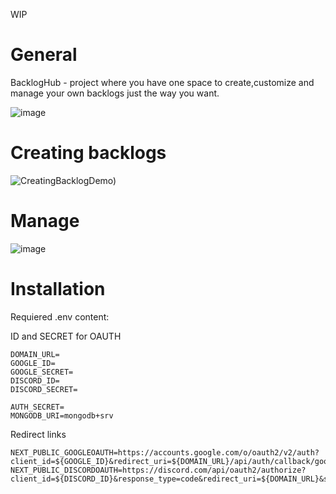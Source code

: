 WIP



# General

BacklogHub - project where you have one space to create,customize  and manage your own backlogs just the way you want.


![image](https://github.com/user-attachments/assets/014383dc-afac-4114-a35b-f2c75deebf58)




# Creating backlogs

![CreatingBacklogDemo)](https://github.com/user-attachments/assets/9cec4a09-fbe5-4a90-8643-4a8657a9be42)


# Manage

![image](https://github.com/user-attachments/assets/2b079631-1793-4027-97f9-b990df255006)



# Installation

Requiered .env content:

ID and SECRET for OAUTH


```
DOMAIN_URL=
GOOGLE_ID=
GOOGLE_SECRET=
DISCORD_ID=
DISCORD_SECRET=

AUTH_SECRET=
MONGODB_URI=mongodb+srv
```

Redirect links

```
NEXT_PUBLIC_GOOGLEOAUTH=https://accounts.google.com/o/oauth2/v2/auth?client_id=${GOOGLE_ID}&redirect_uri=${DOMAIN_URL}/api/auth/callback/google&response_type=code&scope=https%3A%2F%2Fwww.googleapis.com%2Fauth%2Fuserinfo.email&include_granted_scopes=true
NEXT_PUBLIC_DISCORDOAUTH=https://discord.com/api/oauth2/authorize?client_id=${DISCORD_ID}&response_type=code&redirect_uri=${DOMAIN_URL}&scope=email+identify
```


